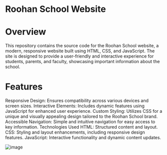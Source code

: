 # Roohan School Website
# Overview
This repository contains the source code for the Roohan School website, a modern, responsive website built using HTML, CSS, and JavaScript. The site is designed to provide a user-friendly and interactive experience for students, parents, and faculty, showcasing important information about the school.

# Features
Responsive Design: Ensures compatibility across various devices and screen sizes.
Interactive Elements: Includes dynamic features using JavaScript for enhanced user experience.
Custom Styling: Utilizes CSS for a unique and visually appealing design tailored to the Roohan School brand.
Accessible Navigation: Simple and intuitive navigation for easy access to key information.
Technologies Used
HTML: Structured content and layout.
CSS: Styling and layout enhancements, including responsive design features.
JavaScript: Interactive functionality and dynamic content updates.

![image](https://github.com/user-attachments/assets/b4f125c9-0226-4f1f-9cb7-0ea04b41b2df)
